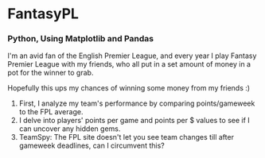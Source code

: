 # FantasyPL

### Python, Using Matplotlib and Pandas

I'm an avid fan of the English Premier League, and every year I play Fantasy Premier League with my friends, who all put in a set amount of money in a pot for the winner to grab.

Hopefully this ups my chances of winning some money from my friends :)

1. First, I analyze my team's performance by comparing points/gameweek to the FPL average. 
2. I delve into players' points per game and points per $ values to see if I can uncover any hidden gems.
3. TeamSpy: The FPL site doesn't let you see team changes till after gameweek deadlines, can I circumvent this?